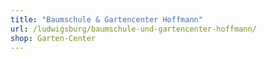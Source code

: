 ```yaml
---
title: "Baumschule & Gartencenter Hoffmann"
url: /ludwigsburg/baumschule-und-gartencenter-hoffmann/
shop: Garten-Center
---
```


